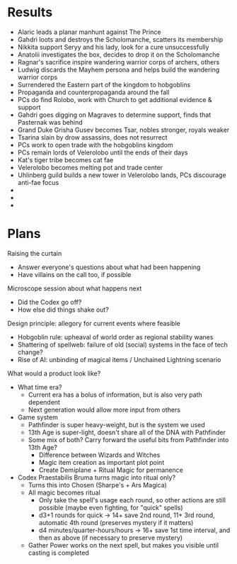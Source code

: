 # Results
- Alaric leads a planar manhunt against The Prince
- Gahdri loots and destroys the Scholomanche, scatters its membership
- Nikkita support Seryy and his lady, look for a cure unsuccessfully
- Anatolii investigates the box, decides to drop it on the Scholomanche
- Ragnar's sacrifice inspire wandering warrior corps of archers, others
- Ludwig discards the Mayhem persona and helps build the wandering warrior corps
- Surrendered the Eastern part of the kingdom to hobgoblins
- Propaganda and counterpropaganda around the fall
- PCs do find Rolobo, work with Church to get additional evidence & support
- Gahdri goes digging on Magraves to determine support, finds that Pasternak was behind
- Grand Duke Grisha Gusev becomes Tsar, nobles stronger, royals weaker
- Tsarina slain by drow assassins, does not resurrect
- PCs work to open trade with the hobgoblins kingdom
- PCs remain lords of Velerolobo until the ends of their days
- Kat's tiger tribe becomes cat fae
- Velerolobo becomes melting pot and trade center
- Uhlinberg guild builds a new tower in Velerolobo lands, PCs discourage anti-fae focus
- 
- 
- 


# Plans
Raising the curtain
- Answer everyone's questions about what had been happening
- Have villains on the call too, if possible

Microscope session about what happens next
- Did the Codex go off?
- How else did things shake out?

Design principle: allegory for current events where feasible
- Hobgoblin rule: upheaval of world order as regional stability wanes
- Shattering of spellweb: failure of old (social) systems in the face of tech change?
- Rise of AI: unbinding of magical items / Unchained Lightning scenario

What would a product look like?
- What time era? 
  - Current era has a bolus of information, but is also very path dependent
  - Next generation would allow more input from others
- Game system
  - Pathfinder is super heavy-weight, but is the system we used
  - 13th Age is super-light, doesn't share all of the DNA with Pathfinder
  - Some mix of both? Carry forward the useful bits from Pathfinder into 13th Age?
    - Difference between Wizards and Witches
    - Magic item creation as important plot point
    - Create Demiplane + Ritual Magic for permanence
- Codex Praestabilis Bruma turns magic into ritual only?
  - Turns this into Chosen (Sharpe's + Ars Magica)
  - All magic becomes ritual
    - Only take the spell's usage each round, so other actions are still possible (maybe even fighting, for "quick" spells)
    - d3+1 rounds for quick -> 14+ save 2nd round, 11+ 3rd round, automatic 4th round (preserves mystery if it matters)
    - d4 minutes/quarter-hours/hours -> 16+ save 1st time interval, and then as above (if necessary to preserve mystery)
  - Gather Power works on the next spell, but makes you visible until casting is completed
